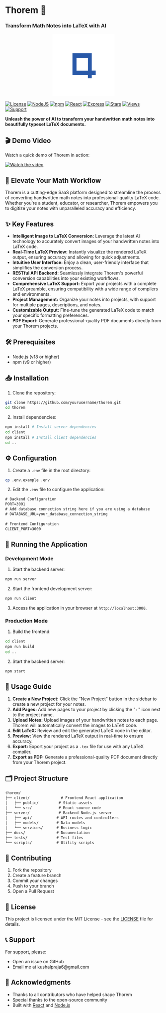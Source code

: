 # Thorem 🚀
### Transform Math Notes into LaTeX with AI

<p align="center">
  <img src="./client/public/graphic.svg" alt="Thorem Logo" width="200" height="200">
</p>

[![License](https://img.shields.io/badge/License-MIT-blue.svg?style=for-the-badge)](https://opensource.org/licenses/MIT)
[![NodeJS](https://img.shields.io/badge/Node.js-18+-339933?style=for-the-badge&logo=node.js&logoColor=white)](https://nodejs.org/)
[![npm](https://img.shields.io/badge/npm-9+-CB3837?style=for-the-badge&logo=npm&logoColor=white)](https://www.npmjs.com/)
[![React](https://img.shields.io/badge/React-18+-61DAFB?style=for-the-badge&logo=react&logoColor=black)](https://reactjs.org/)
[![Express](https://img.shields.io/badge/Express-4+-000000?style=for-the-badge&logo=express&logoColor=white)](https://expressjs.com/)
[![Stars](https://img.shields.io/github/stars/KushalPraja/thorem?style=for-the-badge&logo=github&color=yellow)](https://github.com/KushalPraja/thorem/stargazers)
[![Views](https://img.shields.io/badge/Views-1.2k-4c71f2?style=for-the-badge&logo=github)](https://github.com/KushalPraja/thorem)
[![Support](https://img.shields.io/badge/Buy_Me_A_Coffee-FFDD00?style=for-the-badge&logo=buy-me-a-coffee&logoColor=black)](https://www.buymeacoffee.com/KushalPraja)

**Unleash the power of AI to transform your handwritten math notes into beautifully typeset LaTeX documents.**

## 🎬 Demo Video

Watch a quick demo of Thorem in action:

[![Watch the video](https://raw.githubusercontent.com/kushalpraja/Thorem/master/Screenshot%202025-02-13%020340.png)](https://raw.githubusercontent.com/kushalpraja/Thorem/master/DEMOVID.mp4)

## 🚀 Elevate Your Math Workflow

Thorem is a cutting-edge SaaS platform designed to streamline the process of converting handwritten math notes into professional-quality LaTeX code. Whether you're a student, educator, or researcher, Thorem empowers you to digitize your notes with unparalleled accuracy and efficiency.

## ✨ Key Features

* **Intelligent Image to LaTeX Conversion:** Leverage the latest AI technology to accurately convert images of your handwritten notes into LaTeX code.
* **Real-Time LaTeX Preview:** Instantly visualize the rendered LaTeX output, ensuring accuracy and allowing for quick adjustments.
* **Intuitive User Interface:** Enjoy a clean, user-friendly interface that simplifies the conversion process.
* **RESTful API Backend:** Seamlessly integrate Thorem's powerful conversion capabilities into your existing workflows.
* **Comprehensive LaTeX Support:** Export your projects with a complete LaTeX preamble, ensuring compatibility with a wide range of compilers and environments.
* **Project Management:** Organize your notes into projects, with support for multiple pages, descriptions, and notes.
* **Customizable Output:** Fine-tune the generated LaTeX code to match your specific formatting preferences.
* **PDF Export:** Generate professional-quality PDF documents directly from your Thorem projects.

## 🛠️ Prerequisites

* Node.js (v18 or higher)
* npm (v9 or higher)

## 📥 Installation

1. Clone the repository:
```bash
git clone https://github.com/yourusername/thorem.git
cd thorem
```

2. Install dependencies:
```bash
npm install # Install server dependencies
cd client
npm install # Install client dependencies
cd ..
```

## ⚙️ Configuration

1. Create a `.env` file in the root directory:
```bash
cp .env.example .env
```

2. Edit the `.env` file to configure the application:
```
# Backend Configuration
PORT=3001
# Add database connection string here if you are using a database
# DATABASE_URL=your_database_connection_string

# Frontend Configuration
CLIENT_PORT=3000
```

## 🚀 Running the Application

### Development Mode

1. Start the backend server:
```bash
npm run server
```

2. Start the frontend development server:
```bash
npm run client
```

3. Access the application in your browser at `http://localhost:3000`.

### Production Mode

1. Build the frontend:
```bash
cd client
npm run build
cd ..
```

2. Start the backend server:
```bash
npm start
```

## 📖 Usage Guide

1. **Create a New Project:** Click the "New Project" button in the sidebar to create a new project for your notes.
2. **Add Pages:** Add new pages to your project by clicking the "+" icon next to the project name.
3. **Upload Notes:** Upload images of your handwritten notes to each page. Thorem will automatically convert the images to LaTeX code.
4. **Edit LaTeX:** Review and edit the generated LaTeX code in the editor.
5. **Preview:** View the rendered LaTeX output in real-time to ensure accuracy.
6. **Export:** Export your project as a `.tex` file for use with any LaTeX compiler.
7. **Export as PDF:** Generate a professional-quality PDF document directly from your Thorem project.

## 🗂️ Project Structure
```
thorem/
├── client/              # Frontend React application
│   ├── public/         # Static assets
│   └── src/            # React source code
├── server/             # Backend Node.js server
│   ├── api/           # API routes and controllers
│   ├── models/        # Data models
│   └── services/      # Business logic
├── docs/              # Documentation
├── tests/             # Test files
└── scripts/           # Utility scripts
```

## 🤝 Contributing

1. Fork the repository
2. Create a feature branch
3. Commit your changes
4. Push to your branch
5. Open a Pull Request

## 📝 License

This project is licensed under the MIT License - see the [LICENSE](LICENSE) file for details.

## 📞 Support

For support, please:
- Open an issue on GitHub
- Email me at kushalpraja6@gmail.com

## 🙏 Acknowledgments

- Thanks to all contributors who have helped shape Thorem
- Special thanks to the open-source community
- Built with [React](https://reactjs.org/) and [Node.js](https://nodejs.org/)
